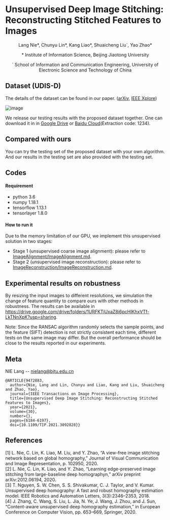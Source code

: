 # Unsupervised Deep Image Stitching: Reconstructing Stitched Features to Images 
<p align="center">Lang Nie*, Chunyu Lin*, Kang Liao*, Shuaicheng Liu`, Yao Zhao*</p>
<p align="center">* Institute of Information Science, Beijing Jiaotong University</p>
<p align="center">` School of Information and Communication Engineering, University of Electronic Science and Technology of China</p>

## Dataset (UDIS-D)
The details of the dataset can be found in our paper. ([arXiv](https://arxiv.org/pdf/2106.12859.pdf), [IEEE Xplore](https://ieeexplore.ieee.org/stamp/stamp.jsp?tp=&arnumber=9472883))

![image](https://github.com/nie-lang/UnsupervisedDeepImageStitching/blob/main/figures/dataset1.jpg)

We release our testing results with the proposed dataset together. One can download it in in [Google Drive](https://drive.google.com/drive/folders/1kC7KAULd5mZsqaWnY3-rSbQLaZ7LujTY?usp=sharing) or [Baidu Cloud](https://pan.baidu.com/s/13KZ29e487datgtMgmb9laQ)(Extraction code: 1234).

## Compared with ours
You can try the testing set of the proposed dataset with your own algorithm. And our results in the testing set are also provided with the testing set. 

## Codes
#### Requirement
* python 3.6
* numpy 1.18.1
* tensorflow 1.13.1
* tensorlayer 1.8.0

#### How to run it
Due to the memory limitation of our GPU, we implement this unsupervised solution in two stages:
* Stage 1 (unsupervised coarse image alignment): please refer to [ImageAlignment/ImageAlignment.md](https://github.com/nie-lang/UnsupervisedDeepImageStitching/blob/main/ImageAlignment/ImageAlignment.md).
* Stage 2 (unsupervised image reconstruction): please refer to [ImageReconstruction/ImageReconstruction.md](https://github.com/nie-lang/UnsupervisedDeepImageStitching/blob/main/ImageReconstruction/ImageReconstruction.md).


## Experimental results on robustness
By resizing the input images to different resolutions, we simulation the change of feature quantity to compare ours with other methods in robustness. The results can be available in https://drive.google.com/drive/folders/1URFKTiUxaZ8i6pcHIKhxVTf-LkTNnXpK?usp=sharing.

Note: Since the RANSAC algorithm randomly selects the sample points, and the feature (SIFT) detection is not strictly consistent each time, different tests on the same image may differ. But the overall performance should be close to the results reported in our experiments.

## Meta
NIE Lang -- nielang@bjtu.edu.cn
```
@ARTICLE{9472883,
  author={Nie, Lang and Lin, Chunyu and Liao, Kang and Liu, Shuaicheng and Zhao, Yao},
  journal={IEEE Transactions on Image Processing}, 
  title={Unsupervised Deep Image Stitching: Reconstructing Stitched Features to Images}, 
  year={2021},
  volume={30},
  number={},
  pages={6184-6197},
  doi={10.1109/TIP.2021.3092828}}
```

## References
[1] L. Nie, C. Lin, K. Liao, M. Liu, and Y. Zhao, “A view-free image stitching network based on global homography,” Journal of Visual Communication and Image Representation, p. 102950, 2020.  
[2] L. Nie, C. Lin, K. Liao, and Y. Zhao, “Learning edge-preserved image stitching from large-baseline deep homographyn,” arXiv preprint arXiv:2012.06194, 2020.  
[3] T. Nguyen, S. W. Chen, S. S. Shivakumar, C. J. Taylor, and V. Kumar. Unsupervised deep homography: A fast and robust homography estimation model. IEEE Robotics and Automation Letters, 3(3):2346–2353, 2018.  
[4] J. Zhang, C. Wang, S. Liu, L. Jia, N. Ye, J. Wang, J. Zhou, and J. Sun, “Content-aware unsupervised deep homography estimation,” in European Conference on Computer Vision, pp. 653–669, Springer, 2020.  
